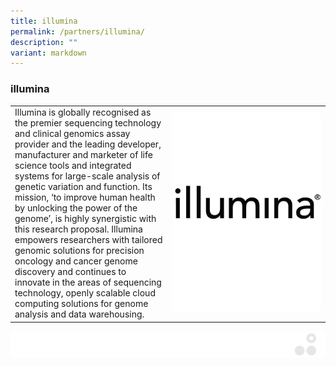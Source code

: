 ```yaml
---
title: illumina
permalink: /partners/illumina/
description: ""
variant: markdown
---
```

### illumina

<table>
	<tbody>
		<tr>
			<td style="width:50%">
Illumina is globally recognised as the premier sequencing technology and clinical genomics assay provider and the leading developer, manufacturer and marketer of life science tools and integrated systems for large-scale analysis of genetic variation and function. Its mission, ‘to improve human health by unlocking the power of the genome’, is highly synergistic with this research proposal. Illumina empowers researchers with tailored genomic solutions for precision oncology and cancer genome discovery and continues to innovate in the areas of sequencing technology, openly scalable cloud computing solutions for genome analysis and data warehousing.
							</td>
			<td style="width:50%">
				<img src="/images/Collaborate/Partners/ilmn_logo_2021_bw.png">
			</td>
		</tr>
	</tbody>
</table>

![](/images/Banners/banners_page%20footer%203%20-%20grey.png)